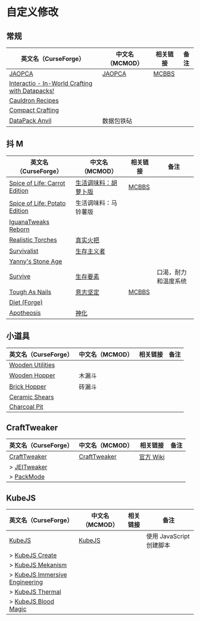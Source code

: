# 自定义修改

## 常规

| 英文名（CurseForge）                                                                                      | 中文名（MCMOD）                               | 相关链接                                              | 备注 |
| --------------------------------------------------------------------------------------------------------- | --------------------------------------------- | ----------------------------------------------------- | ---- |
| [JAOPCA](https://www.curseforge.com/minecraft/mc-mods/jaopca)                                             | [JAOPCA](https://www.mcmod.cn/class/878.html) | [MCBBS](https://www.mcbbs.net/thread-838302-1-1.html) |      |
| [Interactio - In-World Crafting with Datapacks!](https://www.curseforge.com/minecraft/mc-mods/interactio) |                                               |                                                       |      |
| [Cauldron Recipes](https://www.curseforge.com/minecraft/mc-mods/cauldron-recipes)                         |                                               |                                                       |      |
| [Compact Crafting](https://www.curseforge.com/minecraft/mc-mods/compact-crafting)                         |                                               |                                                       |      |
| [DataPack Anvil](https://www.curseforge.com/minecraft/mc-mods/datapack-anvil)                             | 数据包铁砧                                    |                                                       |      |

## 抖 M

| 英文名（CurseForge）                                                                                       | 中文名（MCMOD）                                              | 相关链接                                              | 备注                 |
| ---------------------------------------------------------------------------------------------------------- | ------------------------------------------------------------ | ----------------------------------------------------- | -------------------- |
| [Spice of Life: Carrot Edition](https://www.curseforge.com/minecraft/mc-mods/spice-of-life-carrot-edition) | [生活调味料：胡萝卜版](https://www.mcmod.cn/class/1836.html) | [MCBBS](https://www.mcbbs.net/thread-772478-1-1.html) |                      |
| [Spice of Life: Potato Edition](https://www.curseforge.com/minecraft/mc-mods/spice-of-life-potato-edition) | 生活调味料：马铃薯版                                         |                                                       |                      |
| [IguanaTweaks Reborn](https://www.curseforge.com/minecraft/mc-mods/iguanatweaks-reborn)                    |                                                              |                                                       |                      |
| [Realistic Torches](https://www.curseforge.com/minecraft/mc-mods/realistic-torches)                        | [真实火把](https://www.mcmod.cn/class/2955.html)             |                                                       |                      |
| [Survivalist](https://www.curseforge.com/minecraft/mc-mods/survivalist)                                    | [生存主义者](https://www.mcmod.cn/class/862.html)            |                                                       |                      |
| [Yanny's Stone Age](https://www.curseforge.com/minecraft/mc-mods/stone-age-by-yanny)                       |                                                              |                                                       |                      |
| [Survive](https://www.curseforge.com/minecraft/mc-mods/survive)                                            | [生存要素](https://www.mcmod.cn/class/3493.html)             |                                                       | 口渴，耐力和温度系统 |
| [Tough As Nails](https://www.curseforge.com/minecraft/mc-mods/tough-as-nails)                              | [意志坚定](https://www.mcmod.cn/class/531.html)              | [MCBBS](https://www.mcbbs.net/thread-849264-1-1.html) |                      |
| [Diet (Forge)](https://www.curseforge.com/minecraft/mc-mods/diet)                                          |                                                              |                                                       |                      |
| [Apotheosis](https://www.curseforge.com/minecraft/mc-mods/apotheosis)                                      | [神化](https://www.mcmod.cn/class/1708.html)                 |                                                       |                      |

## 小道具

| 英文名（CurseForge）                                                              | 中文名（MCMOD） | 相关链接 | 备注 |
| --------------------------------------------------------------------------------- | --------------- | -------- | ---- |
| [Wooden Utilities](https://www.curseforge.com/minecraft/mc-mods/wooden-utilities) |                 |          |      |
| [Wooden Hopper](https://www.curseforge.com/minecraft/mc-mods/wooden-hopper)       | 木漏斗          |          |      |
| [Brick Hopper](https://www.curseforge.com/minecraft/mc-mods/brick-hopper)         | 砖漏斗          |          |      |
| [Ceramic Shears](https://www.curseforge.com/minecraft/mc-mods/ceramic-shears)     |                 |          |      |
| [Charcoal Pit](https://www.curseforge.com/minecraft/mc-mods/charcoal-pit)         |                 |          |      |

## CraftTweaker

| 英文名（CurseForge）                                                      | 中文名（MCMOD）                                     | 相关链接                                  | 备注 |
| ------------------------------------------------------------------------- | --------------------------------------------------- | ----------------------------------------- | ---- |
| [CraftTweaker](https://www.curseforge.com/minecraft/mc-mods/crafttweaker) | [CraftTweaker](https://www.mcmod.cn/class/669.html) | [官方 Wiki](https://docs.blamejared.com/) |      |
| > [JEITweaker](https://www.curseforge.com/minecraft/mc-mods/jeitweaker)   |                                                     |                                           |      |
| > [PackMode](https://www.curseforge.com/minecraft/mc-mods/packmode)       |                                                     |                                           |      |

## KubeJS

| 英文名（CurseForge）                                                                                        | 中文名（MCMOD）                                | 相关链接 | 备注                     |
| ----------------------------------------------------------------------------------------------------------- | ---------------------------------------------- | -------- | ------------------------ |
| [KubeJS](https://www.curseforge.com/minecraft/mc-mods/kubejs)                                               | [KubeJS](https://www.mcmod.cn/class/2450.html) |          | 使用 JavaScript 创建脚本 |
| > [KubeJS Create](https://www.curseforge.com/minecraft/mc-mods/kubejs-create)                               |                                                |          |                          |
| > [KubeJS Mekanism](https://www.curseforge.com/minecraft/mc-mods/kubejs-mekanism)                           |                                                |          |                          |
| > [KubeJS Immersive Engineering](https://www.curseforge.com/minecraft/mc-mods/kubejs-immersive-engineering) |                                                |          |                          |
| > [KubeJS Thermal](https://www.curseforge.com/minecraft/mc-mods/kubejs-thermal)                             |                                                |          |                          |
| > [KubeJS Blood Magic](https://www.curseforge.com/minecraft/mc-mods/kubejs-blood-magic)                     |                                                |          |                          |
